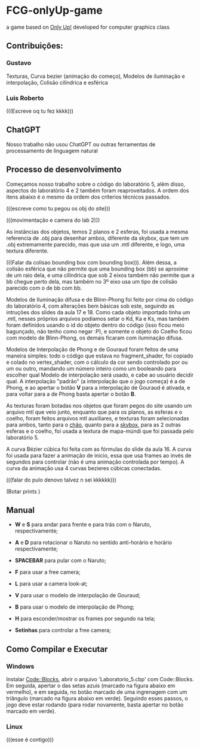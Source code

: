 # FCG-onlyUp-game
a game based on [Only Up!](https://store.steampowered.com/app/2562240/Only_Up/) developed for computer graphics class

## Contribuições:

### Gustavo

Texturas, Curva bezier (animação do começo), Modelos de iluminação e interpolação, Colisão cilíndrica e esférica

### Luis Roberto

(((Escreve oq tu fez kkkk)))

## ChatGPT

Nosso trabalho não usou ChatGPT ou outras ferramentas de processamento de linguagem natural

## Processo de desenvolvimento

Começamos nosso trabalho sobre o código do laboratório 5, além disso, aspectos do laboratório 4 e 2 também foram reaproveitados. A ordem dos itens abaixo é o mesmo da ordem dos críterios técnicos passados.

(((escreve como tu pegou os obj do site)))

(((movimentação e camera do lab 2)))

As instâncias dos objetos, temos 2 planos e 2 esferas, foi usada a mesma referencia de .obj para desenhar ambos, diferente da skybox, que tem um .obj extremamente parecido, mas que usa um .mtl diferente, e logo, uma textura diferente.

(((Falar da colisao bounding box com bounding box))). 
Além dessa, a colisão esférica que não permite que uma bounding box (bb) se aproxime de um raio dela, e uma cilíndrica que sob 2 eixos também não permite que a bb chegue perto dela, mas também no 3º eixo usa um tipo de colisão parecido com o de bb com bb.

Modelos de Iluminação difusa e de Blinn-Phong foi feito por cima do código do laboratório 4, com alterações bem básicas sob este, seguindo as intruções dos slides da aula 17 e 18. Como cada objeto importado tinha um .mtl, nesses próprios arquivos podiamos setar o Kd, Ka e Ks, mas também foram definidos usando o id do objeto dentro do código (isso ficou meio bagunçado, não tenho como negar :P), e somente o objeto do Coelho ficou com modelo de Blinn-Phong, os demais ficaram com iluminação difusa.

Modelos de Interpolação de Phong e de Gouraud foram feitos de uma maneira simples: todo o código que estava no fragment_shader, foi copiado e colado no vertex_shader, com o cálculo da cor sendo controlado por ou um ou outro, mandando um número inteiro como um booleando para escolher qual Modelo de interpolação será usado, e cabe ao usuário decidir qual. A interpolação "padrão" (a interpolação que o jogo começa) é a de Phong, e ao apertar o botão __V__ para a interpolação de Gouraud é ativada, e para voltar para a de Phong basta apertar o botão __B__.

As texturas foram botadas nos objetos que foram pegos do site usando um arquivo mtl que veio junto, enquanto que para os planos, as esferas e o coelho, foram feitos arquivos mtl auxiliares, e texturas foram selecionadas para ambos, tanto para o [chão](https://br.pinterest.com/pin/asphalt-road-texture--670825306967990404/), quanto para a [skybox](https://www.deviantart.com/macsix/art/Anvil-Spherical-HDRI-Panorama-Skybox-416317312), para as 2 outras esferas e o coelho, foi usada a textura de mapa-múndi que foi passada pelo laboratório 5.

A curva Bézier cúbica foi feita com as fórmulas do slide da aula 16. A curva foi usada para fazer a animação de inicio, essa que usa frames ao invés de segundos para controlar (não é uma animação controlada por tempo). A curva da animação usa 4 curvas bezieres cúbicas conectadas.

(((falar do pulo denovo talvez n sei kkkkkk)))

(Botar prints )

## Manual

- __W__ e __S__ para andar para frente e para trás com o Naruto, respectivamente;

- __A__ e __D__ para rotacionar o Naruto no sentido anti-horário e horário respectivamente;

- __SPACEBAR__ para pular com o Naruto;

- __F__ para usar a free camera;

- __L__ para usar a camera look-at;

- __V__ para usar o modelo de interpolação de Gouraud;

- __B__ para usar o modelo de interpolação de Phong;

- __H__ para esconder/mostrar os frames por segundo na tela;

- __Setinhas__ para controlar a free camera;

## Como Compilar e Executar

### Windows

Instalar [Code::Blocks](https://www.codeblocks.org/downloads/binaries/), abrir o arquivo 'Laboratorio_5.cbp' com Code::Blocks. Em seguida, apertar o das setas azuis (marcado na figura abaixo em vermelho), e em seguida, no botão marcado de uma ingrenagem com um triângulo (marcado na figura abaixo em verde). Seguindo esses passos, o jogo deve estar rodando (para rodar novamente, basta apertar no botão marcado em verde).

### Linux

(((esse é contigo)))